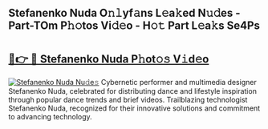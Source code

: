 ## Stefanenko Nuda O𝚗𝚕yf𝚊ns L𝚎a𝚔ed N𝚞𝚍es - Part-TOm P𝚑𝚘tos Vi𝚍𝚎o - H𝚘𝚝 Part L𝚎a𝚔s Se4Ps

# <h2><a href="http://kf92a5.oniu.top/?m=Stefanenko+Nuda">🔗👉 🔴 Stefanenko Nuda P𝚑ot𝚘𝚜 V𝚒d𝚎o</a></h2>

[![Stefanenko Nuda Nu𝚍e𝚜](https://i.imgur.com/0qMVB7G.gif)](http://kf92a5.oniu.top/?m=Stefanenko+Nuda)
Cybernetic performer and multimedia designer Stefanenko Nuda, celebrated for distributing dance and lifestyle inspiration through popular dance trends and brief videos. Trailblazing technologist Stefanenko Nuda, recognized for their innovative solutions and commitment to advancing technology.  
